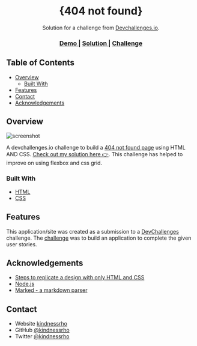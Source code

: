 <!-- Please update value in the {}  -->

<h1 align="center">{404 not found}</h1>

<div align="center">
   Solution for a challenge from  <a href="http://devchallenges.io" target="_blank">Devchallenges.io</a>.
</div>

<div align="center">
  <h3>
    <a href="https://devchallenges-404notfound.netlify.app/">
      Demo
    </a>
    <span> | </span>
    <a href="https://devchallenges-404notfound.netlify.app/">
      Solution
    </a>
    <span> | </span>
    <a href="https://devchallenges.io/challenges/wBunSb7FPrIepJZAg0sY">
      Challenge
    </a>
  </h3>
</div>

<!-- TABLE OF CONTENTS -->

## Table of Contents

- [Overview](#overview)
  - [Built With](#built-with)
- [Features](#features)
- [Contact](#contact)
- [Acknowledgements](#acknowledgements)

<!-- OVERVIEW -->

## Overview

![screenshot](https://github.com/kindnessrho/404-not-found/blob/main/CPT2104191452-1350x619.gif)

A devchallenges.io challenge to build a [404 not found page](https://devchallenges.io/challenges/wBunSb7FPrIepJZAg0sY) using HTML AND CSS. [Check out my solution here 👉](https://devchallenges-404notfound.netlify.app/).
This challenge has helped to improve on using flexbox and css grid.


### Built With

<!-- This section should list any major frameworks that you built your project using. Here are a few examples.-->

- [HTML](https://html.com/)
- [CSS](https://developer.mozilla.org/en-US/docs/Web/CSS)

## Features

<!-- List the features of your application or follow the template. Don't share the figma file here :) -->

This application/site was created as a submission to a [DevChallenges](https://devchallenges.io/challenges) challenge. The [challenge](https://devchallenges.io/challenges/wBunSb7FPrIepJZAg0sY) was to build an application to complete the given user stories.


## Acknowledgements

<!-- This section should list any articles or add-ons/plugins that helps you to complete the project. This is optional but it will help you in the future. For exmpale -->

- [Steps to replicate a design with only HTML and CSS](https://devchallenges-blogs.web.app/how-to-replicate-design/)
- [Node.js](https://nodejs.org/)
- [Marked - a markdown parser](https://github.com/chjj/marked)

## Contact

- Website [kindnessrho](https://kindnessrho.netlify.app})
- GitHub [@kindnessrho](https://{github.com/kindnessrho})
- Twitter [@kindnessrho](https://{twitter.com/kindnessrho})
